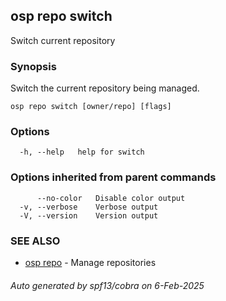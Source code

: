 ## osp repo switch

Switch current repository

### Synopsis

Switch the current repository being managed.

```
osp repo switch [owner/repo] [flags]
```

### Options

```
  -h, --help   help for switch
```

### Options inherited from parent commands

```
      --no-color   Disable color output
  -v, --verbose    Verbose output
  -V, --version    Version output
```

### SEE ALSO

* [osp repo](osp_repo.md)	 - Manage repositories

###### Auto generated by spf13/cobra on 6-Feb-2025
